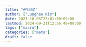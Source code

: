 ```yaml
---
title: "#매크로"
author: ["Junghan Kim"]
date: 2023-10-06T23:01:00+09:00
lastmod: 2024-09-21T12:56:40+09:00
tags: ["macro"]
categories: ["meta"]
draft: false
---
```


